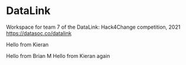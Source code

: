 # DataLink
Workspace for team 7 of the DataLink: Hack4Change competition, 2021
https://datasoc.co/datalink

Hello from Kieran

Hello from Brian M
Hello from Kieran again
